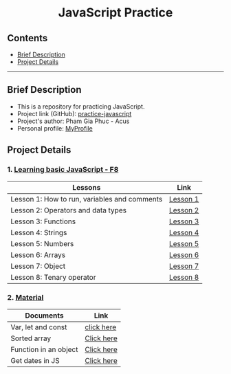<h1 align="center">JavaScript Practice</h1>

## Contents
- [Brief Description](#brief-description)
- [Project Details](#project-details)

---
## Brief Description
- This is a repository for practicing JavaScript.
- Project link (GitHub): [practice-javascript](https://github.com/phamgiaphuc/practice-javascript)
- Project's author: Pham Gia Phuc - Acus
- Personal profile: [MyProfile](https://github.com/phamgiaphuc)

## Project Details
### 1. [Learning basic JavaScript - F8](./basic-javascript-f8/)

| Lessons | Link |
|--------|------|
| Lesson 1: How to run, variables and comments | [Lesson 1](./basic-javascript-f8/lesson_1/README.md) |
| Lesson 2: Operators and data types | [Lesson 2](./basic-javascript-f8/lesson_2/README.md) |
| Lesson 3: Functions | [Lesson 3](./basic-javascript-f8/lesson_3/README.md) |
| Lesson 4: Strings | [Lesson 4](./basic-javascript-f8/lesson_4/README.md) |
| Lesson 5: Numbers | [Lesson 5](./basic-javascript-f8/lesson_5/README.md) |
| Lesson 6: Arrays | [Lesson 6](./basic-javascript-f8/lesson_6/README.md) |
| Lesson 7: Object | [Lesson 7](./basic-javascript-f8/lesson_7/README.md) |
| Lesson 8: Tenary operator | [Lesson 8](./basic-javascript-f8/lesson_8/README.md) |

### 2. [Material](./basic-javascript-f8/material/)

| Documents | Link |
|--------|------|
| Var, let and const | [click here](./basic-javascript-f8/material/VarLetConst.md) |
| Sorted array | [Click here](./basic-javascript-f8/lesson_6/sortArray.js) |
| Function in an object | [Click here](./basic-javascript-f8/lesson_7/FunctionInObject.md) |
| Get dates in JS | [Click here](./basic-javascript-f8/lesson_7/getDatesInJS.png) |
